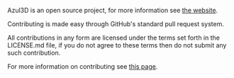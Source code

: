 Azul3D is an open source project, for more information see [the website](https://azul3d.org).

Contributing is made easy through GitHub's standard pull request system.

All contributions in any form are licensed under the terms set forth in the LICENSE.md file, if you do not agree to these terms then do not submit any such contribution.

For more information on contributing see [this page](https://azul3d.org/doc/contributing.html).
